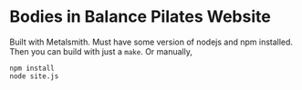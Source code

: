 # Bodies in Balance Pilates Website

Built with Metalsmith. Must have some version of nodejs and npm
installed. Then you can build with just a `make`. Or manually,

```shell
npm install
node site.js
```
